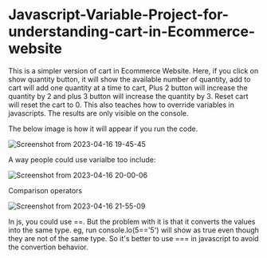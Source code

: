 # Javascript-Variable-Project-for-understanding-cart-in-Ecommerce-website

This is a simpler version of cart in Ecommerce Website. Here, if you click on show quantity button, it will show the available number of quantity, add to cart will add one quantity at a time to cart, Plus 2 button will increase the quantity by 2 and plus 3 button will increase the quantity by 3. Reset cart will reset the cart to 0. This also teaches how to override variables in javascripts.
The results are only visible on the console.

The below image is how it will appear if you run the code.


![Screenshot from 2023-04-16 19-45-45](https://user-images.githubusercontent.com/43348071/232327740-f4a6e217-d9f1-4623-a50c-b1f3c98af593.png)

A way people could use varialbe too include:

![Screenshot from 2023-04-16 20-00-06](https://user-images.githubusercontent.com/43348071/232328535-bdb6ad9f-6972-45fd-88ae-60ba6dee5a82.png)


Comparison operators

![Screenshot from 2023-04-16 21-55-09](https://user-images.githubusercontent.com/43348071/232335476-bc544008-b609-4f6e-a720-316ce74146eb.png)


In js, you could use ==. But the problem with it is that it converts the values into the same type. eg, run console.lo(5=='5') will show as true even though they are not of the same type. So it's better to use === in javascript to avoid the convertion behavior. 

